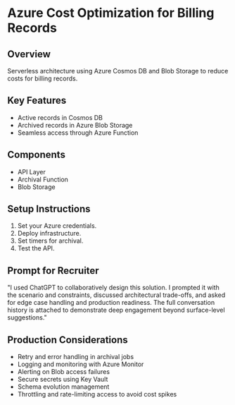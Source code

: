 # Azure Cost Optimization for Billing Records

## Overview
Serverless architecture using Azure Cosmos DB and Blob Storage to reduce costs for billing records.

## Key Features
- Active records in Cosmos DB
- Archived records in Azure Blob Storage
- Seamless access through Azure Function

## Components
- API Layer
- Archival Function
- Blob Storage

## Setup Instructions
1. Set your Azure credentials.
2. Deploy infrastructure.
3. Set timers for archival.
4. Test the API.

## Prompt for Recruiter
"I used ChatGPT to collaboratively design this solution. I prompted it with the scenario and constraints, discussed architectural trade-offs, and asked for edge case handling and production readiness. The full conversation history is attached to demonstrate deep engagement beyond surface-level suggestions."

## Production Considerations
- Retry and error handling in archival jobs
- Logging and monitoring with Azure Monitor
- Alerting on Blob access failures
- Secure secrets using Key Vault
- Schema evolution management
- Throttling and rate-limiting access to avoid cost spikes
